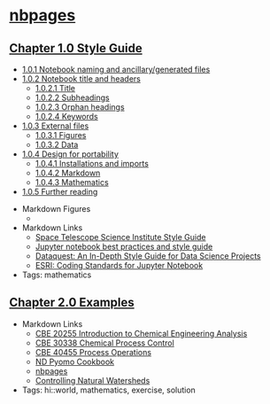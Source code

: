 # [nbpages](https://jckantor.github.io/nbpages)


## [Chapter 1.0 Style Guide](https://nbviewer.jupyter.org/github/jckantor/nbpages/blob/master/notebooks_public/01.00-Style-Guide.ipynb)
- [1.0.1 Notebook naming and ancillary/generated files](https://nbviewer.jupyter.org/github/jckantor/nbpages/blob/master/notebooks_public/01.00-Style-Guide.ipynb#1.0.1-Notebook-naming-and-ancillary/generated-files)
- [1.0.2 Notebook title and headers](https://nbviewer.jupyter.org/github/jckantor/nbpages/blob/master/notebooks_public/01.00-Style-Guide.ipynb#1.0.2-Notebook-title-and-headers)
    - [1.0.2.1 Title](https://nbviewer.jupyter.org/github/jckantor/nbpages/blob/master/notebooks_public/01.00-Style-Guide.ipynb#1.0.2.1-Title)
    - [1.0.2.2 Subheadings](https://nbviewer.jupyter.org/github/jckantor/nbpages/blob/master/notebooks_public/01.00-Style-Guide.ipynb#1.0.2.2-Subheadings)
    - [1.0.2.3 Orphan headings](https://nbviewer.jupyter.org/github/jckantor/nbpages/blob/master/notebooks_public/01.00-Style-Guide.ipynb#1.0.2.3-Orphan-headings)
    - [1.0.2.4 Keywords](https://nbviewer.jupyter.org/github/jckantor/nbpages/blob/master/notebooks_public/01.00-Style-Guide.ipynb#1.0.2.4-Keywords)
- [1.0.3 External files](https://nbviewer.jupyter.org/github/jckantor/nbpages/blob/master/notebooks_public/01.00-Style-Guide.ipynb#1.0.3-External-files)
    - [1.0.3.1 Figures](https://nbviewer.jupyter.org/github/jckantor/nbpages/blob/master/notebooks_public/01.00-Style-Guide.ipynb#1.0.3.1-Figures)
    - [1.0.3.2 Data](https://nbviewer.jupyter.org/github/jckantor/nbpages/blob/master/notebooks_public/01.00-Style-Guide.ipynb#1.0.3.2-Data)
- [1.0.4 Design for portability](https://nbviewer.jupyter.org/github/jckantor/nbpages/blob/master/notebooks_public/01.00-Style-Guide.ipynb#1.0.4-Design-for-portability)
    - [1.0.4.1 Installations and imports](https://nbviewer.jupyter.org/github/jckantor/nbpages/blob/master/notebooks_public/01.00-Style-Guide.ipynb#1.0.4.1-Installations-and-imports)
    - [1.0.4.2 Markdown](https://nbviewer.jupyter.org/github/jckantor/nbpages/blob/master/notebooks_public/01.00-Style-Guide.ipynb#1.0.4.2-Markdown)
    - [1.0.4.3 Mathematics](https://nbviewer.jupyter.org/github/jckantor/nbpages/blob/master/notebooks_public/01.00-Style-Guide.ipynb#1.0.4.3-Mathematics)
- [1.0.5 Further reading](https://nbviewer.jupyter.org/github/jckantor/nbpages/blob/master/notebooks_public/01.00-Style-Guide.ipynb#1.0.5-Further-reading)
* Markdown Figures
    - []()
* Markdown Links
    - [Space Telescope Science Institute Style Guide](https://github.com/spacetelescope/style-guides/blob/master/guides/jupyter-notebooks.md)
    - [Jupyter notebook best practices and style guide](https://github.com/chrisvoncsefalvay/jupyter-best-practices)
    - [Dataquest: An In-Depth Style Guide for Data Science Projects](https://www.dataquest.io/blog/data-science-project-style-guide/)
    - [ESRI: Coding Standards for Jupyter Notebook](https://www.esri.com/about/newsroom/arcuser/coding-standards-for-jupyter-notebook/)
* Tags: mathematics


## [Chapter 2.0 Examples](https://nbviewer.jupyter.org/github/jckantor/nbpages/blob/master/notebooks_public/02.00-Examples.ipynb)
* Markdown Links
    - [CBE 20255 Introduction to Chemical Engineering Analysis](http://jckantor.github.io/CBE20255/)
    - [CBE 30338 Chemical Process Control](http://jckantor.github.io/CBE30338/)
    - [CBE 40455 Process Operations](http://jckantor.github.io/CBE40455/)
    - [ND Pyomo Cookbook](https://jckantor.github.io/ND-Pyomo-Cookbook/)
    - [nbpages](https://jckantor.github.io/nbpages/)
    - [Controlling Natural Watersheds](https://jckantor.github.io/Controlling-Natural-Watersheds/)
* Tags: hi::world, mathematics, exercise, solution
